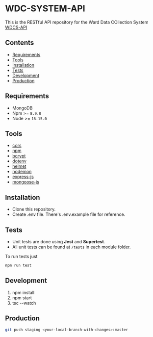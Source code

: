 # WDC-SYSTEM-API

This is the RESTful API repository for the
Ward Data COllection System [WDCS-API](https://wdcs-staging-api.herokuapp.com/)

## Contents

- [Requirements](#requirements)
- [Tools](#tools)
- [Installation](#installation)
- [Tests](#tests)
- [Development](#development)
- [Production](#production)

## Requirements

- MongoDB
- Npm >= `8.9.0`
- Node >= `16.15.0`

## Tools

- [cors](https://www.npmjs.com/package/chai-things)
- [npm](https://www.npmjs.com/)
- [bcrypt](https://www.npmjs.com/package/bcrypt)
- [dotenv](https://www.npmjs.com/package/chai-things)
- [helmet](https://www.npmjs.com/package/helmet)
- [nodemon](https://www.npmjs.com/package/nodemon)
- [express-js](https://expressjs.com/)
- [mongoose-js](https://mongoosejs.com/)

## Installation

- Clone this repository.
- Create .env file. There's .env.example file for reference.

## Tests

- Unit tests are done using **Jest** and **Supertest**.
- All unit tests can be found at `/tests` in each module folder.

To run tests just

```bash
npm run test
```

## Development

1. npm install
2. npm start
3. tsc --watch

## Production

```sh
git push staging <your-local-branch-with-changes>:master
```
